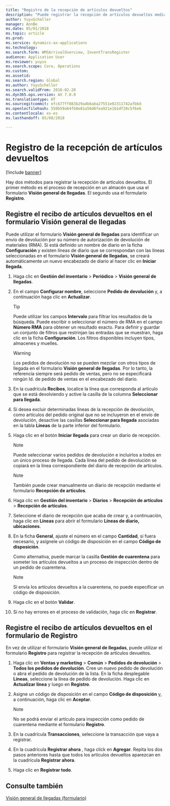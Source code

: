 ```yaml
---
title: "Registro de la recepción de artículos devueltos"
description: "Puede registrar la recepción de artículos devueltos mediante el formulario Visión general de llegadas o el formulario Registro."
author: YuyuScheller
manager: AnnBe
ms.date: 05/01/2018
ms.topic: article
ms.prod: 
ms.service: dynamics-ax-applications
ms.technology: 
ms.search.form: WMSArrivalOverview, InventTransRegister
audience: Application User
ms.reviewer: yuyus
ms.search.scope: Core, Operations
ms.custom: 
ms.assetid: 
ms.search.region: Global
ms.author: YuyuScheller
ms.search.validFrom: 2016-02-28
ms.dyn365.ops.version: AX 7.0.0
ms.translationtype: HT
ms.sourcegitcommit: efcb77ff883b29a4bbaba27551e02311742afbbd
ms.openlocfilehash: 550b59a64fb0e81a56d6fea921e1b1df20c5f6e6
ms.contentlocale: es-es
ms.lasthandoff: 05/08/2018

---
```



# <a name="register-the-receipt-of-returned-items"></a>Registro de la recepción de artículos devueltos 

[!include [banner](../includes/banner.md)]


Hay dos métodos para registrar la recepción de artículos devueltos. El primer método es el proceso de recepción en un almacén que usa el formulario **Visión general de llegadas**. El segundo usa el formulario **Registro**.

## <a name="register-the-receipt-of-returned-items-in-the-arrival-overview-form"></a>Registre el recibo de artículos devueltos en el formulario Visión general de llegadas

Puede utilizar el formulario **Visión general de llegadas** para identificar un envío de devolución por su número de autorización de devolución de materiales (RMA). Si está definido un nombre de diario en la ficha **Configuración** y existen líneas de diario que se correspondan con las líneas seleccionadas en el formulario **Visión general de llegadas**, se creará automáticamente un nuevo encabezado de diario al hacer clic en **Iniciar llegada**.

1.  Haga clic en **Gestión del inventario** \> **Periódico** \> **Visión general de llegadas**.

2.  En el campo **Configurar nombre**, seleccione **Pedido de devolución** y, a continuación haga clic en **Actualizar**.
    

    > [!TIP]
    > <P>Puede utilizar los campos <STRONG>Intervalo</STRONG> para filtrar los resultados de la búsqueda. Puede escribir o seleccionar el número de RMA en el campo <STRONG>Número RMA</STRONG> para obtener un resultado exacto. Para definir y guardar un conjunto de filtros que restrinjan las entradas que se muestran, haga clic en la ficha <STRONG>Configuración</STRONG>. Los filtros disponibles incluyen tipos, almacenes y muelles.</P>

    

    > [!WARNING]
    > <P>Los pedidos de devolución no se pueden mezclar con otros tipos de llegada en el formulario <STRONG>Visión general de llegadas</STRONG>. Por lo tanto, la referencia siempre será pedido de ventas, pero no se especificará ningún Id. de pedido de ventas en el encabezado del diario.</P>



3.  En la cuadrícula **Recibos**, localice la línea que corresponda al artículo que se está devolviendo y active la casilla de la columna **Seleccionar para llegada**.

4.  Si desea excluir determinadas líneas de la recepción de devolución, como artículos del pedido original que no se incluyeron en el envío de devolución, desactive las casillas **Seleccionar para llegada** asociadas en la tabla **Líneas** de la parte inferior del formulario.

5.  Haga clic en el botón **Iniciar llegada** para crear un diario de recepción.
    

    > [!NOTE]
    > <P>Puede seleccionar varios pedidos de devolución e incluirlos a todos en un único proceso de llegada. Cada línea del pedido de devolución se copiará en la línea correspondiente del diario de recepción de artículos.</P>

    

    > [!NOTE]
    > <P>También puede crear manualmente un diario de recepción mediante el formulario <STRONG>Recepción de artículos</STRONG>. 



6.  Haga clic en **Gestión del inventario** \> **Diarios** \> **Recepción de artículos** \> **Recepción de artículos**.

7.  Seleccione el diario de recepción que acaba de crear y, a continuación, haga clic en **Líneas** para abrir el formulario **Líneas de diario, ubicaciones**.

8.  En la ficha **General**, ajuste el número en el campo **Cantidad**, si fuera necesario, y asígnele un código de disposición en el campo **Código de disposición**.
    
    Como alternativa, puede marcar la casilla **Gestión de cuarentena** para someter los artículos devueltos a un proceso de inspección dentro de un pedido de cuarentena.
    

    > [!NOTE]
    > <P>Si envía los artículos devueltos a la cuarentena, no puede especificar un código de disposición.</P>



9.  Haga clic en el botón **Validar**.

10. Si no hay errores en el proceso de validación, haga clic en **Registrar**.

## <a name="register-the-receipt-of-returned-items-in-the-registration-form"></a>Registre el recibo de artículos devueltos en el formulario de Registro

En vez de utilizar el formulario **Visión general de llegadas**, puede utilizar el formulario **Registro** para registrar la recepción de artículos devueltos.

1.  Haga clic en **Ventas y marketing** \> **Común** \> **Pedidos de devolución** \> **Todos los pedidos de devolución**. Cree un nuevo pedido de devolución o abra el pedido de devolución de la lista. En la ficha desplegable **Líneas**, seleccione la línea de pedido de devolución. Haga clic en **Actualizar línea** y luego en **Registro**.

2.  Asigne un código de disposición en el campo **Código de disposición** y, a continuación, haga clic en **Aceptar**.
    

    > [!NOTE]
    > <P>No se podrá enviar el artículo para inspección como pedido de cuarentena mediante el formulario <STRONG>Registro</STRONG>.</P>



3.  En la cuadrícula **Transacciones**, seleccione la transacción que vaya a registrar.

4.  En la cuadrícula **Registrar ahora** , haga click en **Agregar**. Repita los dos pasos anteriores hasta que todos los artículos devueltos aparezcan en la cuadrícula **Registrar ahora**.

5.  Haga clic en **Registrar todo**.

## <a name="see-also"></a>Consulte también

[Visión general de llegadas (formulario)](https://technet.microsoft.com/en-us/library/hh227654\(v=ax.60\))

  



